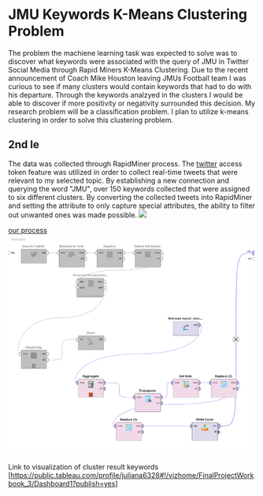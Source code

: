 # JMU Keywords K-Means Clustering Problem 

The problem the machiene learning task was expected to solve was to discover what keywords were associated with the query of JMU in Twitter Social Media through Rapid Miners K-Means Clustering. Due to the recent announcement of Coach Mike Houston leaving JMUs Football team I was curious to see if many clusters would contain keywords that had to do with his departure. Through the keywords analzyed in the clusters I would be able to discover if more positivity or negativity surrounded this decision. My research problem will be a classification problem. I plan to utilize k-means clustering in order to solve this clustering problem. 

## 2nd le 

The data was collected through RapidMiner process. The [twitter](https://twitter.com) access token feature was utilized in order to collect real-time tweets that were relevant to my selected topic. By establishing a new connection and querying the word "JMU", over 150 keywords collected that were assigned to six different clusters. By converting the collected tweets into RapidMiner and setting the attribute to only capture special attributes, the ability to filter out unwanted ones was made possible. 
<img src="https://github.com/julianah7/FinalProject/blob/master/twitter%20token.png" width="500">


[our process](https://github.com/julianah7/FinalProject/blob/master/final.xml) 
<img src="https://github.com/julianah7/FinalProject/blob/master/Process%20of%20Twitter.png" width="500">

Link to visualization of cluster result keywords [https://public.tableau.com/profile/juliana6328#!/vizhome/FinalProjectWorkbook_3/Dashboard1?publish=yes]
